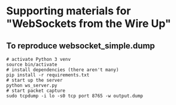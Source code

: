 # Supporting materials for "WebSockets from the Wire Up"

## To reproduce websocket_simple.dump

	# activate Python 3 venv
	source bin/activate
	# install dependencies (there aren't many)
	pip install -r requirements.txt
	# start up the server
	python ws_server.py
	# start packet capture
	sudo tcpdump -i lo -s0 tcp port 8765 -w output.dump
